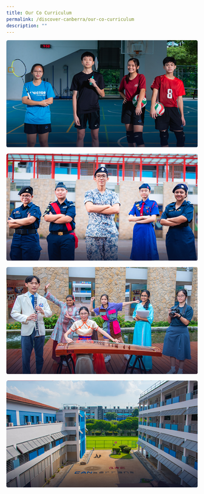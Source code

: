 ```yaml
---
title: Our Co Curriculum
permalink: /discover-canberra/our-co-curriculum
description: ""
---
```

![](/images/cca_sports.png)

![](/images/cca_uniformed%20groups.png)

![](/images/cca_performing%20arts.png)

![](/images/STUDENT_INITIATED_LEARNING.png)